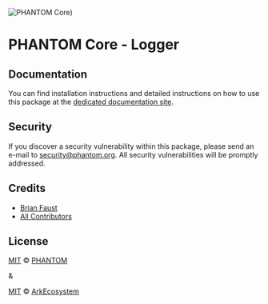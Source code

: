 ![PHANTOM Core](https://i.imgur.com/dPHOKrL.jpg))

# PHANTOM Core - Logger

## Documentation

You can find installation instructions and detailed instructions on how to use this package at the [dedicated documentation site](https://docs.phantom.org/guidebook/core/plugins/core-logger.html).

## Security

If you discover a security vulnerability within this package, please send an e-mail to security@phantom.org. All security vulnerabilities will be promptly addressed.

## Credits

-   [Brian Faust](https://github.com/faustbrian)
-   [All Contributors](../../../../contributors)

## License

[MIT](LICENSE) © [PHANTOM](https://phantom.org)

&

[MIT](LICENSE) © [ArkEcosystem](https://ark.io)

